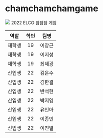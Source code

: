 # chamchamchamgame

<img src="https://capsule-render.vercel.app/api?type=wave&color=auto&height=300&section=header&text=2022 ELCO 참참참 게임&fontSize=90" />
2022 ELCO 참참참 게임

|역할|학번|팀명|
|------|:---:|---|
|재학생|19|이창근|
|재학생|19|이지성|
|재학생|19|최제광|                       
|신입생|22|김은수|
|신입생|22|김한결|  
|신입생|22|반석현|
|신입생|22|박지영|  
|신입생|22|유민아|
|신입생|22|이종민|
|신입생|22|이진열| 
